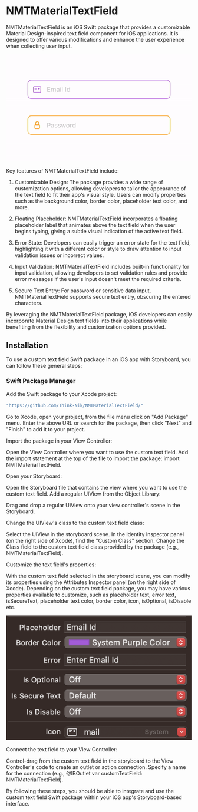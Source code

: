 # NMTMaterialTextField

NMTMaterialTextField is an iOS Swift package that provides a customizable Material Design-inspired text field component for iOS applications. It is designed to offer various modifications and enhance the user experience when collecting user input.

![](/Sources/Resources/showcase.gif)

Key features of NMTMaterialTextField include:

1. Customizable Design: The package provides a wide range of customization options, allowing developers to tailor the appearance of the text field to fit their app's visual style. Users can modify properties such as the background color, border color, placeholder text color, and more.

2. Floating Placeholder: NMTMaterialTextField incorporates a floating placeholder label that animates above the text field when the user begins typing, giving a subtle visual indication of the active text field.

3. Error State: Developers can easily trigger an error state for the text field, highlighting it with a different color or style to draw attention to input validation issues or incorrect values.

4. Input Validation: NMTMaterialTextField includes built-in functionality for input validation, allowing developers to set validation rules and provide error messages if the user's input doesn't meet the required criteria.

5. Secure Text Entry: For password or sensitive data input, NMTMaterialTextField supports secure text entry, obscuring the entered characters.

By leveraging the NMTMaterialTextField package, iOS developers can easily incorporate Material Design text fields into their applications while benefiting from the flexibility and customization options provided.


## Installation

To use a custom text field Swift package in an iOS app with Storyboard, you can follow these general steps:

### Swift Package Manager

Add the Swift package to your Xcode project:

```swift
"https://github.com/Think-Nik/NMTMaterialTextField/"
```

Go to Xcode, open your project, from the file menu click on "Add Package" menu. Enter the above URL or search for the package, then click "Next" and "Finish" to add it to your project.


Import the package in your View Controller:

Open the View Controller where you want to use the custom text field.
Add the import statement at the top of the file to import the package: import NMTMaterialTextField.


Open your Storyboard:

Open the Storyboard file that contains the view where you want to use the custom text field.
Add a regular UIView from the Object Library:

Drag and drop a regular UIView onto your view controller's scene in the Storyboard.

Change the UIView's class to the custom text field class:

Select the UIView in the storyboard scene.
In the Identity Inspector panel (on the right side of Xcode), find the "Custom Class" section.
Change the Class field to the custom text field class provided by the package (e.g., NMTMaterialTextField).

Customize the text field's properties:

With the custom text field selected in the storyboard scene, you can modify its properties using the Attributes Inspector panel (on the right side of Xcode).
Depending on the custom text field package, you may have various properties available to customize, such as placeholder text, error text, isSecureText, placeholder text color, border color, icon, isOptional, isDisable etc.

![](/Sources/Resources/properties.png)

Connect the text field to your View Controller:

Control-drag from the custom text field in the storyboard to the View Controller's code to create an outlet or action connection.
Specify a name for the connection (e.g., @IBOutlet var customTextField: NMTMaterialTextField).

By following these steps, you should be able to integrate and use the custom text field Swift package within your iOS app's Storyboard-based interface. 
